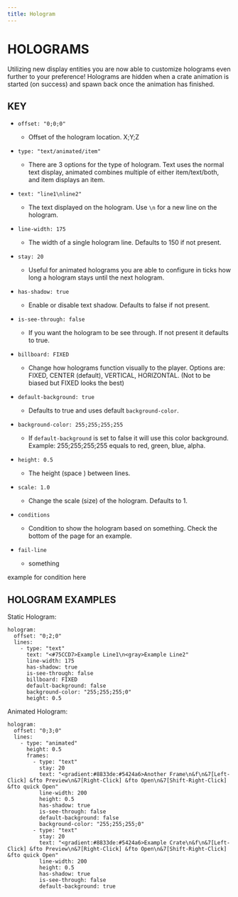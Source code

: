 ```yaml
---
title: Hologram
---
```


# HOLOGRAMS

Utilizing new display entities you are now able to customize holograms even further to your preference! Holograms are hidden when a crate animation is started (on success) and spawn back once the animation has finished. 

## KEY

- `offset: "0;0;0"`
    - Offset of the hologram location. X;Y;Z
- `type: "text/animated/item"`
    - There are 3 options for the type of hologram. Text uses the normal text display, animated combines multiple of either item/text/both, and item displays an item.
- `text: "line1\nline2"`
    - The text displayed on the hologram. Use `\n` for a new line on the hologram.
- `line-width: 175`
    - The width of a single hologram line. Defaults to 150 if not present.
- `stay: 20`
    - Useful for animated holograms you are able to configure in ticks how long a hologram stays until the next hologram.
- `has-shadow: true`
    - Enable or disable text shadow. Defaults to false if not present.
- `is-see-through: false`
    - If you want the hologram to be see through. If not present it defaults to true.
- `billboard: FIXED`
    - Change how holograms function visually to the player. Options are: FIXED, CENTER (default), VERTICAL, HORIZONTAL. (Not to be biased but FIXED looks the best)
- `default-background: true`
    - Defaults to true and uses default `background-color`.
- `background-color: 255;255;255;255`
    - If `default-background` is set to false it will use this color background. Example: 255;255;255;255 equals to red, green, blue, alpha.
- `height: 0.5`
    - The height (space ) between lines.
- `scale: 1.0`
    - Change the scale (size) of the hologram. Defaults to 1.

- `conditions`
    - Condition to show the hologram based on something. Check the bottom of the page for an example. 
- `fail-line`
    - something

example for condition here 


## HOLOGRAM EXAMPLES

Static Hologram:
```
hologram:
  offset: "0;2;0"
  lines:
    - type: "text"
      text: "<#75CCD7>Example Line1\n<gray>Example Line2"
      line-width: 175
      has-shadow: true
      is-see-through: false
      billboard: FIXED
      default-background: false
      background-color: "255;255;255;0"
      height: 0.5
```

Animated Hologram:
```
hologram:
  offset: "0;3;0"
  lines:
    - type: "animated"
      height: 0.5
      frames:
        - type: "text"
          stay: 20
          text: "<gradient:#8833de:#5424a6>Another Frame\n&f\n&7[Left-Click] &fto Preview\n&7[Right-Click] &fto Open\n&7[Shift-Right-Click] &fto quick Open"
          line-width: 200
          height: 0.5
          has-shadow: true
          is-see-through: false
          default-background: false
          background-color: "255;255;255;0"
        - type: "text"
          stay: 20
          text: "<gradient:#8833de:#5424a6>Example Crate\n&f\n&7[Left-Click] &fto Preview\n&7[Right-Click] &fto Open\n&7[Shift-Right-Click] &fto quick Open"
          line-width: 200
          height: 0.5
          has-shadow: true
          is-see-through: false
          default-background: true
```